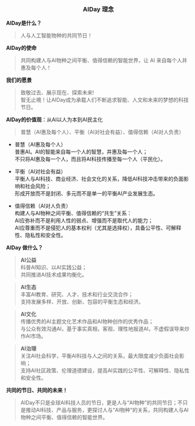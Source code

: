 ### <center>AIDay 理念</center>


**AIDay是什么？**
> 人与人工智能物种的共同节日！


**AIDay的使命**
> 共同构建人与AI物种之间平衡、值得信赖的智能世界，让 AI 来自每个人并惠及每个人！


**我们的愿景**
> 致敬过去、展示现在、探索未来!<br/>
智无止境！让AIDay成为承载人们不断追求智能、人文和未来的梦想的科技节日。


**AIDay的价值观**：从AI以人为本到AI民主化
> 普慧（AI惠及每个人）、平衡（AI对社会有益）、值得信赖（AI对人负责）

- 普慧（AI惠及每个人）<br/>
普惠AI。AI的智能来自每一个人的智慧，并惠及每一个人；<br/>
不只将AI惠及每一个人，而且将AI科技传播至每一个人（平民化）。

- 平衡（AI对社会有益）<br/>
平衡人与AI科技、商业经济、社会文化的关系，降低AI科技冲击带来的负面影响和社会风险；<br/>
形成开放而不是封闭、多元而不是单一的平衡AI产业发展生态。

- 值得信赖（AI对人负责）<br/>
构建人与AI物种之间平衡、值得信赖的“共生”关系：<br/>
AI应弥补而不是利用人性的弱点、增强而不是取代人的能力； <br/>
AI应尊重而不是侵犯人的基本权利（尤其是选择权），具备公平性、可解释性、隐私性和安全性。


**AIDay 做什么？**

> <strong>AI公益</strong><br/>
科普AI知识、以AI实践公益；<br/>
共同推进AI技术成果均衡化。

> <strong>AI生态</strong><br/>
丰富AI教育、研究、人才、技术和行业交流合作；<br/>
 支持发展多样、开放、创新、包容的平衡生态和经济。

> <strong>AI文化</strong><br/>
传播优秀的AI主题文化艺术作品和AI物种创作的优秀作品；<br/>
与公众有效沟通AI，基于事实真相，客观、理性地报道AI，不虚假误导来炒作AI市场。

> <strong>AI治理</strong><br/>
关注AI社会科学，平衡AI科技与人之间的关系，最大限度减少负面社会影响；<br/>
支持AI社区政策、伦理道德建设，提高AI实践的公平性、可解释性、隐私性和安全性。


**共同的节日、共同的未来！**
> AIDay不只是全球AI科技人员的节日，更是人与“AI物种”的共同节日；不只是推动AI科技、产品与服务，更探讨人与“AI物种”的关系，共同构建人与AI物种之间平衡、值得信赖的智能世界。
